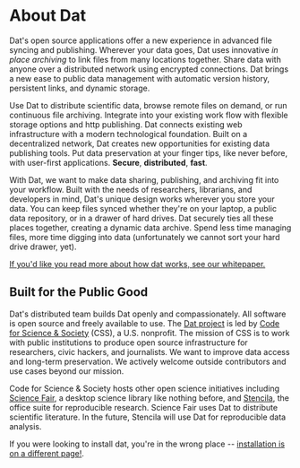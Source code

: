 # About Dat

Dat's open source applications offer a new experience in advanced file syncing and publishing. Wherever your data goes, Dat uses innovative *in place archiving* to link files from many locations together. Share data with anyone over a distributed network using encrypted connections. Dat brings a new ease to public data management with automatic version history, persistent links, and dynamic storage.

Use Dat to distribute scientific data, browse remote files on demand, or run continuous file archiving. Integrate into your existing work flow with flexible storage options and http publishing. Dat connects existing web infrastructure with a modern technological foundation. Built on a decentralized network, Dat creates new opportunities for existing data publishing tools. Put data preservation at your finger tips, like never before, with user-first applications. **Secure**, **distributed**, **fast**.

With Dat, we want to make data sharing, publishing, and archiving fit into your workflow. Built with the needs of researchers, librarians, and developers in mind, Dat's unique design works wherever you store your data. You can keep files synced whether they're on your laptop, a public data repository, or in a drawer of hard drives. Dat securely ties all these places together, creating a dynamic data archive. Spend less time managing files, more time digging into data (unfortunately we cannot sort your hard drive drawer, yet).

[If you'd like you read more about how dat works, see our whitepaper.](https://github.com/datproject/docs/blob/master/papers/dat-paper.pdf)

## Built for the Public Good

Dat's distributed team builds Dat openly and compassionately. All software is open source and freely available to use. The [Dat project](http://datproject.org) is led by [Code for Science & Society](http://codeforscience.org) (CSS), a U.S. nonprofit. The mission of CSS is to work with public institutions to produce open source infrastructure for researchers, civic hackers, and journalists. We want to improve data access and long-term preservation. We actively welcome outside contributors and use cases beyond our mission.

Code for Science & Society hosts other open science initiatives including [Science Fair](https://github.com/codeforscience/sciencefair/), a desktop science library like nothing before, and [Stencila](https://github.com/stencila), the office suite for reproducible research. Science Fair uses Dat to distribute scientific literature. In the future, Stencila will use Dat for reproducible data analysis.

If you were looking to install dat, you're in the wrong place -- [installation is on a different page!](/install).
